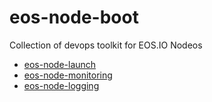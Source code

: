 # eos-node-boot

Collection of devops toolkit for EOS.IO Nodeos

- [eos-node-launch](eos-node-launch)
- [eos-node-monitoring](eos-node-monitoring)
- [eos-node-logging](eos-node-logging)
